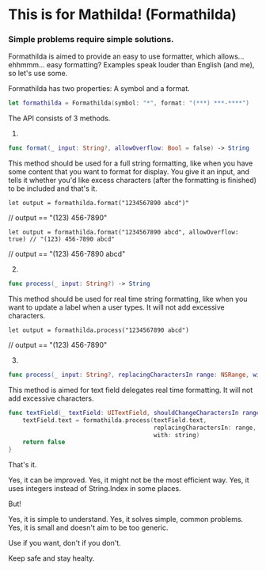 # This is for Mathilda! (Formathilda)
### Simple problems require simple solutions.

Formathilda is aimed to provide an easy to use formatter, which allows... ehhmmm... easy formatting?
Examples speak louder than English (and me), so let's use some.

Formathilda has two properties: A symbol and a format.

```swift
let formathilda = Formathilda(symbol: "*", format: "(***) ***-****")
```

The API consists of 3 methods.


1. 
```swift
func format(_ input: String?, allowOverflow: Bool = false) -> String
```
This method should be used for a full string formatting, like when you have some content that you want to format for display.
You give it an input, and tells it whether you'd like excess characters (after the formatting is finished) to be included and that's it.

`let output = formathilda.format("1234567890 abcd")"`

 // output ==  "(123) 456-7890"
 
`let output = formathilda.format("1234567890 abcd", allowOverflow: true) // "(123) 456-7890 abcd"`

// output ==  "(123) 456-7890 abcd"



2.
```swift
func process(_ input: String?) -> String
```
This method should be used for real time string formatting, like when you want to update a label when a user types.
It will not add excessive characters.

`let output = formathilda.process("1234567890 abcd")`

// output == "(123) 456-7890"



3.
```swift
func process(_ input: String?, replacingCharactersIn range: NSRange, with replacementText: String) -> String
```
This method is aimed for text field delegates real time formatting. It will not add excessive characters.

```swift
func textField(_ textField: UITextField, shouldChangeCharactersIn range: NSRange, replacementString string: String) -> Bool {
    textField.text = formathilda.process(textField.text,
                                         replacingCharactersIn: range,
                                         with: string)
    return false
}
```



That's it.

Yes, it can be improved.
Yes, it might not be the most efficient way.
Yes, it uses integers instead of String.Index in some places.

But!

Yes, it is simple to understand.
Yes, it solves simple, common problems.
Yes, it is small and doesn't aim to be too generic.


Use if you want, don't if you don't.

Keep safe and stay healty.
